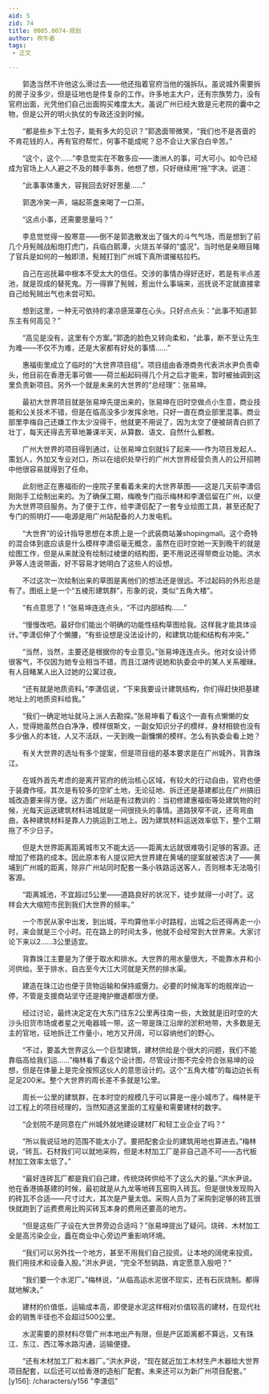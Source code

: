```yaml
---
aid: 5
zid: 74
title: 0005.0074-规划
author: 吹牛者
tags: 
 - 正文

---
```




　　郭逸当然不许他这么滑过去——他还指着官府当他的强拆队。虽说城外需要拆的房子没多少，但是征地也是件复杂的工作。许多地主大户，还有宗族势力，没有官府出面，光凭他们自己出面购买难度太大。虽说广州已经大致是元老院的囊中之物，但是公开的明火执仗的专政还没到时候。

　　“都是些乡下土包子，能有多大的见识？”郭逸面带微笑，“我们也不是吝啬的不肯花钱的人，再有官府帮忙，何事不能成呢？总不会让大家白白辛苦。”

　　“这个，这个……”李息觉实在不敢多应——澳洲人的事，可大可小。如今已经成为官场上人人避之不及的棘手事务，他想了想，只好继续用“拖”字决。说道：

　　“此事事体重大，容我回去好好思量……”

　　郭逸冷笑一声，端起茶盏来喝了一口茶。

　　“这点小事，还需要思量吗？”

　　李息觉觉得一股寒意——倒不是郭逸散发出了强大的斗气气场，而是想到了前几个月髡贼战船炮打虎门，兵临白鹅潭，火烧五羊驿的“盛况”。当时他是亲眼目睹了官兵是如何的一触即溃，髡贼打到广州城下真所谓摧枯拉朽。

　　自己在巡抚幕中根本不受太大的信任。交涉的事情办得好还好，若是有半点差池，就是现成的替死鬼。万一得罪了髡贼，惹出什么事端来，巡抚说不定就直接拿自己给髡贼出气也未尝可知。

　　想到这里，一种无可依持的凄凉感笼罩在心头。只好点点头：“此事不知道郭东主有何高见？”

　　“高见是没有，这里有个方案。”郭逸的脸色又转向柔和，“此事，断不至让先生为难——不仅不为难，还是大家都有好处的事情……”

　　惠福街里成立了临时的“大世界项目组”。项目组由香港商务代表洪水尹负责牵头，他目前在香港无事可做——荷兰船起码得几个月之后才能来，暂时被抽调到这里负责新项目。另外一个就是未来的大世界的“总经理”：张易坤。

　　最初大世界项目就是张易坤先提出来的，张易坤在旧时空做点小生意，商业技能和公关技术不错，但是在临高没多少发挥余地，只好一直在商业部里混事。商业部里李梅自己还嫌工作太少没得干，他就更不用说了，因为太空了便被胡青白抓了壮丁，每天还得去芳草地兼课半天，从算数、语文、自然什么都教。

　　广州大世界的项目得到通过，让张易坤立刻就抖了起来——作为项目发起人、策划人，外加又专业对口，所以在组织处举行的广州大世界经营负责人的公开招聘中他很容易就得到了任命。

　　此刻他正在惠福街的一座院子里看着未来的大世界草图——这是几天前李潇侣刚刚手工绘制出来的。为了确保工期，梅晚专门指示梅林和李潇侣留在广州，以便为大世界项目服务。为了便于工作，给李潇侣配了一套专业绘图工具，甚至还配了专门的照明灯——电源是用广州站配备的人力发电机。

　　“大世界”的设计指导思想在本质上是一个武装商站兼shopingmall。这个奇特的混合体到底应该是什么模样李潇侣毫无概念，虽然在旧时空她一天到晚干的就是绘图工作，但是从来就没有绘制过棱堡的结构图，更不用说还得带商业功能。洪水尹等人连说带画，好不容易才她明白了这些人的设想。

　　不过这次一次绘制出来的草图是离他们的想法还是很远。不过起码的外形总是有了。图纸上是一个“五棱形建筑群”，形象的说，类似“五角大楼”。

　　“有点意思了！”张易坤连连点头，“不过内部结构……”

　　“慢慢改吧。最好你们能出个明确的功能性结构草图给我。这样我才能具体设计。”李潇侣伸了个懒腰，“有些设想是没法设计的，和建筑功能和结构有冲突。”

　　“当然，当然，主要还是根据你的专业意见。”张易坤连连点头。他对女设计师很客气，不仅因为她专业相当不错，而且江湖传说她和执委会中的某人关系暧昧。有人目睹某人出入过她的公寓过夜。

　　“还有就是地质资料。”李潇侣说，“下来我要设计建筑结构，你们得赶快把基建地址上的地质资料给我。”

　　“我们一确定地址就马上派人去勘探。”张易坤看了看这个一直有点懒懒的女人，觉得她虽然白白净净，模样很斯文，一副女知识分子的模样，身材相貌也没有多少傲人的本钱，人又不活跃，一天到晚一副慵懒的模样。怎么有执委会看上她？

　　有关大世界的选址有多个提案，但是项目组的基本要求是在广州城外，背靠珠江。

　　在城外首先考虑的是离开官府的统治核心区域，有较大的行动自由，官府也便于装聋作哑。其次是有较多的空旷土地，无论征地、拆迁还是基建都比在广州搞旧城改造要来得方便。这方面广州站是有过教训的：当初修建惠福街等处建筑物的时候，光每天运送建筑材料进城就是一间很挠头的事情。道路狭窄不说，还弯弯曲曲，各种建筑材料是靠人力挑运到工地上。因为建筑材料运送效率低下，整个工期拖了不少日子。

　　但是大世界距离距离城市又不能太远——距离太远就很难吸引足够的客源。还增加了修路的成本。因此原本有人提议把大世界建在黄埔的提案就被否决了——黄埔到广州城的距离，除非广州站同时配套一条小铁路运送客人，否则根本无法吸引客源。

　　“距离城池，不宜超过5公里——道路良好的状况下，徒步就得一小时了。这样会大大缩短市民到我们大世界的频率。”

　　一个市民从家中出发，到出城，平均算他半小时路程，出城之后还得再走一小时，来会就是三个小时。花在路上的时间太多，他就不会经常到大世界来。大家讨论下来以2……3公里适宜。

　　背靠珠江主要是为了便于取水和排水。大世界的用水量很大，不能靠水井和小河供给。至于排水，自古至今大江大河就是天然的排水渠。

　　建造在珠江边也便于货物运输和保持威慑力。必要的时候海军的炮舰岸边一停，不管是支援商站坚守还是掩护撤退都很方便。

　　经过讨论，最终决定定在大东门往东2公里再往南一些，大致就是旧时空的大沙头旧货市场或者星之光电器城一带。这一带是珠江沿岸的淤积地带，大多数是无主的官地，征地拆迁工作量小，地方又开阔，可以容纳他们的野心。

　　“不过，要盖大世界这么一个巨型建筑，建材供给是个很大的问题，我们不能靠临高给我们运……”梅林看了看这个设计图，尽管设计图不完全符合张易坤的设想，但是在体量上是完全按照这伙人的意思设计的。这个“五角大楼”的每边边长有足足200米。整个大世界的周长差不多就是1公里。

　　周长一公里的建筑群，在本时空的规模几乎可以算是一座小城市了。梅林是干过工程上的项目经理的，当然知道这里面的工程量和需要建材的数字。

　　“企划院不是同意在广州城外就地建设建材厂和轻工业企业了吗？”

　　“所以我说征地的范围不能太小了。要把配套企业的建筑用地也算进去。”梅林说，“砖瓦、石材我们可以就地采购，但是木材加工厂是非自己造不可——古代板材加工效率太低了。”

　　“最好连砖瓦厂都是我们自己建，传统烧砖供给不了这么大的量。”洪水尹说。他在香港搞基建的时候，最初就是从九龙等地砖瓦窑购入砖瓦。但是很快发现购入的砖瓦不合适——尺寸过大，其次是产量太低。采购人员为了采购到足够的砖瓦很快就跑到了运费费用比购买砖瓦本身的费用还要高的地方。

　　“但是这些厂子设在大世界旁边合适吗？”张易坤提出了疑问。烧砖、木材加工全是高污染企业，矗在商业中心旁边严重影响环境。

　　“我们可以另外找一个地方，甚至不用我们自己投资。让本地的阔佬来投资。我们用技术和设备入股。”洪水尹说，“完全不愁销路，肯定愿意入股吧？”

　　“我们要一个水泥厂。”梅林说，“从临高运水泥很不现实，还有石灰烧制。都得就地解决。”

　　建材的价值低，运输成本高，即使是水泥这样相对价值较高的建材，在现代社会的销售半径也不会超过500公里。

　　水泥需要的原材料尽管广州本地出产有限，但是产区距离都不算远，又有珠江、东江、西江等水路沟通，运输便捷。

　　“还有木材加工厂和木器厂。”洪水尹说，“现在就近加工木材生产木器给大世界项目配套，以后还可以给香港的造船厂配套。未来还可以为新广州项目配套。”
[y156]: /characters/y156 "李潇侣"


